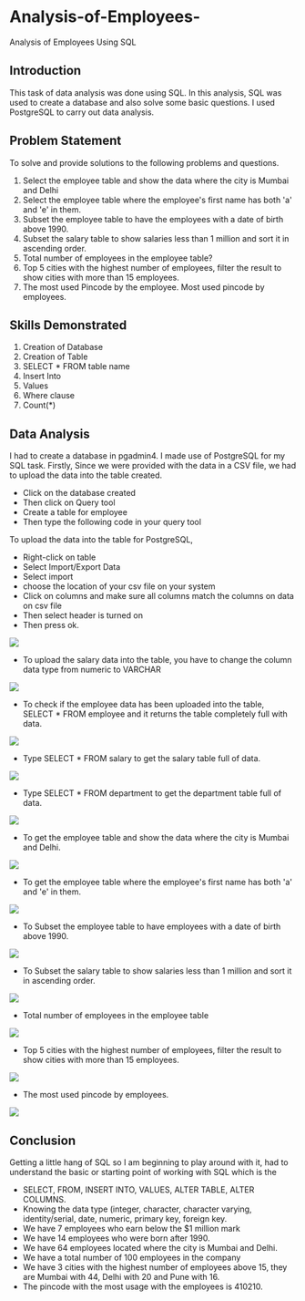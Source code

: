 # Analysis-of-Employees-
Analysis of Employees Using SQL

## Introduction
This task of data analysis was done using SQL. In this analysis, SQL was used to create a database and also solve some basic questions. I used PostgreSQL to carry out data analysis.

## Problem Statement
To solve and provide solutions to the following problems and questions.
1. Select the employee table and show the data where the city is Mumbai and Delhi
2. Select the employee table where the employee's first name has both 'a' and 'e' in them.
3. Subset the employee table to have the employees with a date of birth above 1990.
4. Subset the salary table to show salaries less than 1 million and sort it in ascending order.
5. Total number of employees in the employee table?
6. Top 5 cities with the highest number of employees, filter the result to show cities with more than 15 employees.
7. The most used Pincode by the employee. Most used pincode by employees.


## Skills Demonstrated
1. Creation of Database
2. Creation of Table
3. SELECT * FROM table name
4. Insert Into
5. Values
6. Where clause
7. Count(*) 

## Data Analysis
I had to create a database in pgadmin4. I made use of PostgreSQL for my SQL task.
Firstly, Since we were provided with the data in a CSV file, we had to upload the data into the table created.
- Click on the database created
- Then click on Query tool
- Create a table for employee
- Then type the following code in your query tool

To upload the data into the table for PostgreSQL, 
- Right-click on table
- Select Import/Export Data
- Select import
- choose the location of your csv file on your system
- Click on columns and make sure all columns match the columns on data on csv file
- Then select header is turned on
- Then press ok.

![](pic1.png)

- To upload the salary data into the table, you have to change the column data type from numeric to VARCHAR

![](pic2.png)

- To check if the employee data has been uploaded into the table, SELECT * FROM employee and it returns the table completely full with data.

![](pic3.png)

- Type SELECT * FROM salary to get the salary table full of data.

![](pic4.png)

- Type SELECT * FROM department to get the department table full of data.

![](pic5.png)

- To get the employee table and show the data where the city is Mumbai and Delhi.

![](pic6.png)

- To get the employee table where the employee's first name has both 'a' and 'e' in them.

![](pic7.png)

- To Subset the employee table to have employees with a date of birth above 1990.

![](pic8.png)
  
- To Subset the salary table to show salaries less than 1 million and sort it in ascending order.

![](pic9.png)

- Total number of employees in the employee table

![](pic10.png)

- Top 5 cities with the highest number of employees, filter the result to show cities with more than 15 employees.

![](pic11.png)

- The most used pincode by employees.

![](pic12.png)


## Conclusion
Getting a little hang of SQL so I am beginning to play around with it, had to understand the basic or starting point of working with SQL which is the 
- SELECT, FROM, INSERT INTO, VALUES, ALTER TABLE, ALTER COLUMNS. 
- Knowing the data type (integer, character, character varying, identity/serial, date, numeric, primary key, foreign key.
- We have 7 employees who earn below the $1 million mark
- We have 14 employees who were born after 1990.
- We have 64 employees located where the city is Mumbai and Delhi.
- We have a total number of 100 employees in the company
- We have 3 cities with the highest number of employees above 15, they are Mumbai with 44, Delhi with 20 and Pune with 16.
- The pincode with the most usage with the employees is 410210.
